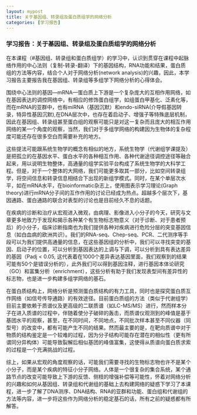 ```yaml
---
layout: mypost
title: 关于基因组、转录组及蛋白质组学的网络分析
categories: [学习报告]
---
```


### 学习报告：关于基因组、转录组及蛋白质组学的网络分析



在本课程（#基因组、转录组和蛋白质组学）的学习中，认识到贯穿在课程中起脉络作用的中心法则（复制-转录-翻译）下的基因结构，RNA功能和结果，蛋白质组的方法等内容，结合个人对于网络分析(network analysis)的兴趣，因此，本学习报告主要报告我在基因组、转录组等多组学下网络分析的心得体会。

围绕中心法则的基因—mRNA—蛋白质上下游是一个复杂庞大的互相作用网络，如在基因表达的调控网络中，有相应的修饰蛋白组学，如组蛋白甲基化、泛素化等，而在mRNA的亚群中，也有miRNA（基因沉默）和endo-siRNA(介导假基因转录，特异性基因沉默),在DNA层次中，也存在着启动子、增强子等特殊底层机制，因此在基因组、转录组甚至蛋白组的观察可能只是对这一复杂而且庞大的相互作用网络的某一个角度的观察，当然，我们对于多组学网络的构建因为生物体的复杂程度可能还存在很多空白而需要补充的地方。

这些提法可能跟系统生物学的概念有相似的地方，系统生物学（代谢组学课提及）是把孤立的在基因水平、蛋白水平的各种相互作用、各种代谢途径调控途径等融合起来，用以说明生物整体，高通量的组学实验平台构成了系统生物学的大科学工程。但是，对于一个整体的大网络，我们可能更多取其一部分，比如空间转录组学，将空间信息和转录信息相结合下出现的新组学模式。同时，在某个单层次水平，如在mRNA水平，在bioinformatic杂志上，使用图表示学习理论(Graph theory)进行mRNA分子间的互作作用的讨论已经成为热点。超越多个层次下，基因通路、蛋白通路的联合对表型的讨论也是目前经久不息的话题。

在疾病的诊断和治疗从宏观进入微观，由病理、影像进入小分子的今天，研究与文章更多地致力于发现和揭示各种某个有生物标志物意义（对于诊断、对于患者预后）的小分子，临床诊断指南也为我们提供各种对疾病进行危险分层的突变基因信息（如白血病的欧洲共识）。我们的RNA-seq、Chep-seq、PCR、二代测序等手段可以为我们提供高通量的信息，在这些基因组的分析中，我们可以寻找突变的基因、启动子的位置，可以分析到基因表达的上调与下调，可以分析到具有表达差异的基因（Padj < 0.05, 这代表着在1000个差异表达基因里面，我们观察到的结果可能有50个是错误分析的），此外我们可以得到基因注释，进行基因本体论研究（GO）和富集分析（enrichment），这些分析有助于我们发现表型间有差异性的标志物，也是进一步构建多组学网络的基石。

在蛋白质结构上，网络分析是预测蛋白质结构的有力工具，同时也是探究蛋白质互作网络（如信号传导通路）的有效途径。目前蛋白质组的方法（类似于代谢组学）目前主要依赖于质谱仪及更高级的二联质谱（如LC-MS/MS）进行，然而样本分子在进入质谱的过程中，伴随着使分子破碎的轰击，而质谱仪观测到的峰值是基于基团水平的观察，甚至，在不同时间，不同地点，不同批次样本甚至不同仪器（同型号）的改变中，都有可能产生不同的结果。然而最主要的是，在靶向质谱中对于物质的结构鉴定是一个较难的过程，因为分子结构可能存在潜在的相似性（更有所谓同分异构体）可能导致裂解后相似基团的峰值富集，这使得从质谱向蛋白质求索的过程是一个充满挑战的过程。

综上，如果从宏观的角度观察的话，可能我们需要寻找的生物标志物也许不是某个小分子，而是某个疾病的特征小分子网络。人体是一个很复杂的集合系统，某个通路节点的改变可能导致上下游的反馈、侧枝的增强补偿等可能性，怀着对网络分析的兴趣和如何从基因组、转录组和代谢组的基础上去构建网络的疑惑下学习了本课程，进一步了解了DNA测序、DNA结构、RNA的亚群和功能、蛋白组和代谢组的方法等内容，进一步将这些作为网络分析的稳定基石的话，所有之前的疑惑都有所解答。














